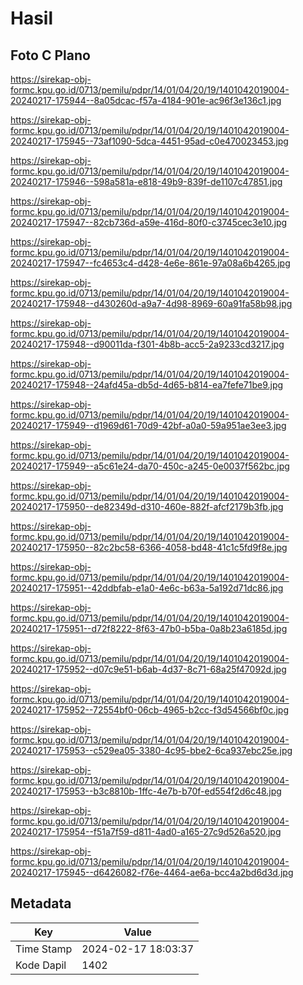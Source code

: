 # Hasil

## Foto C Plano

https://sirekap-obj-formc.kpu.go.id/0713/pemilu/pdpr/14/01/04/20/19/1401042019004-20240217-175944--8a05dcac-f57a-4184-901e-ac96f3e136c1.jpg

https://sirekap-obj-formc.kpu.go.id/0713/pemilu/pdpr/14/01/04/20/19/1401042019004-20240217-175945--73af1090-5dca-4451-95ad-c0e470023453.jpg

https://sirekap-obj-formc.kpu.go.id/0713/pemilu/pdpr/14/01/04/20/19/1401042019004-20240217-175946--598a581a-e818-49b9-839f-de1107c47851.jpg

https://sirekap-obj-formc.kpu.go.id/0713/pemilu/pdpr/14/01/04/20/19/1401042019004-20240217-175947--82cb736d-a59e-416d-80f0-c3745cec3e10.jpg

https://sirekap-obj-formc.kpu.go.id/0713/pemilu/pdpr/14/01/04/20/19/1401042019004-20240217-175947--fc4653c4-d428-4e6e-861e-97a08a6b4265.jpg

https://sirekap-obj-formc.kpu.go.id/0713/pemilu/pdpr/14/01/04/20/19/1401042019004-20240217-175948--d430260d-a9a7-4d98-8969-60a91fa58b98.jpg

https://sirekap-obj-formc.kpu.go.id/0713/pemilu/pdpr/14/01/04/20/19/1401042019004-20240217-175948--d90011da-f301-4b8b-acc5-2a9233cd3217.jpg

https://sirekap-obj-formc.kpu.go.id/0713/pemilu/pdpr/14/01/04/20/19/1401042019004-20240217-175948--24afd45a-db5d-4d65-b814-ea7fefe71be9.jpg

https://sirekap-obj-formc.kpu.go.id/0713/pemilu/pdpr/14/01/04/20/19/1401042019004-20240217-175949--d1969d61-70d9-42bf-a0a0-59a951ae3ee3.jpg

https://sirekap-obj-formc.kpu.go.id/0713/pemilu/pdpr/14/01/04/20/19/1401042019004-20240217-175949--a5c61e24-da70-450c-a245-0e0037f562bc.jpg

https://sirekap-obj-formc.kpu.go.id/0713/pemilu/pdpr/14/01/04/20/19/1401042019004-20240217-175950--de82349d-d310-460e-882f-afcf2179b3fb.jpg

https://sirekap-obj-formc.kpu.go.id/0713/pemilu/pdpr/14/01/04/20/19/1401042019004-20240217-175950--82c2bc58-6366-4058-bd48-41c1c5fd9f8e.jpg

https://sirekap-obj-formc.kpu.go.id/0713/pemilu/pdpr/14/01/04/20/19/1401042019004-20240217-175951--42ddbfab-e1a0-4e6c-b63a-5a192d71dc86.jpg

https://sirekap-obj-formc.kpu.go.id/0713/pemilu/pdpr/14/01/04/20/19/1401042019004-20240217-175951--d72f8222-8f63-47b0-b5ba-0a8b23a6185d.jpg

https://sirekap-obj-formc.kpu.go.id/0713/pemilu/pdpr/14/01/04/20/19/1401042019004-20240217-175952--d07c9e51-b6ab-4d37-8c71-68a25f47092d.jpg

https://sirekap-obj-formc.kpu.go.id/0713/pemilu/pdpr/14/01/04/20/19/1401042019004-20240217-175952--72554bf0-06cb-4965-b2cc-f3d54566bf0c.jpg

https://sirekap-obj-formc.kpu.go.id/0713/pemilu/pdpr/14/01/04/20/19/1401042019004-20240217-175953--c529ea05-3380-4c95-bbe2-6ca937ebc25e.jpg

https://sirekap-obj-formc.kpu.go.id/0713/pemilu/pdpr/14/01/04/20/19/1401042019004-20240217-175953--b3c8810b-1ffc-4e7b-b70f-ed554f2d6c48.jpg

https://sirekap-obj-formc.kpu.go.id/0713/pemilu/pdpr/14/01/04/20/19/1401042019004-20240217-175954--f51a7f59-d811-4ad0-a165-27c9d526a520.jpg

https://sirekap-obj-formc.kpu.go.id/0713/pemilu/pdpr/14/01/04/20/19/1401042019004-20240217-175945--d6426082-f76e-4464-ae6a-bcc4a2bd6d3d.jpg


## Metadata

| Key        | Value               |
| ---------- | ------------------- |
| Time Stamp | 2024-02-17 18:03:37 |
| Kode Dapil | 1402                |



